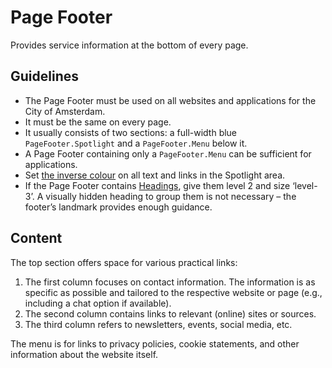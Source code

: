 <!-- @license CC0-1.0 -->

# Page Footer

Provides service information at the bottom of every page.

## Guidelines

- The Page Footer must be used on all websites and applications for the City of Amsterdam.
- It must be the same on every page.
- It usually consists of two sections: a full-width blue `PageFooter.Spotlight` and a `PageFooter.Menu` below it.
- A Page Footer containing only a `PageFooter.Menu` can be sufficient for applications.
- Set [the inverse colour](?path=/docs/brand-design-tokens-colour--docs#pairing-foreground-with-background-colours) on all text and links in the Spotlight area.
- If the Page Footer contains [Headings](https://designsystem.amsterdam/?path=/docs/components-text-heading--docs), give them level 2 and size ‘level-3’.
  A visually hidden heading to group them is not necessary – the footer’s landmark provides enough guidance.

## Content

The top section offers space for various practical links:

1. The first column focuses on contact information.
   The information is as specific as possible and tailored to the respective website or page (e.g., including a chat option if available).
1. The second column contains links to relevant (online) sites or sources.
1. The third column refers to newsletters, events, social media, etc.

The menu is for links to privacy policies, cookie statements, and other information about the website itself.
